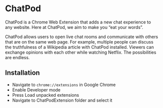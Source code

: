 # ChatPod

ChatPod is a Chrome Web Extension that adds a new chat experience to any website. Here at ChatPod, we aim to make you “eat your words”. 

ChatPod allows users to open live chat rooms and communicate with others that are on the same web page. For example, multiple people can discuss the truthfulness of a Wikipedia article with ChatPod installed. Viewers can exchange opinions with each other while watching Netflix. The possibilities are endless.

## Installation

- Navigate to `chrome://extensions` in Google Chrome
- Enable Developer mode
- Press Load unpacked extensions
- Navigate to ChatPodExtension folder and select it